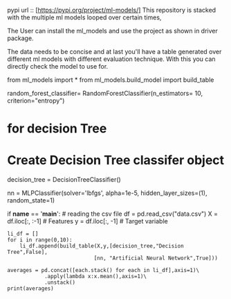 pypi url :: [https://pypi.org/project/ml-models/]
This repository is stacked with the multiple ml models looped over certain times, 

The User can install the ml_models and use the project as shown in driver package. 

The data needs to be concise and at last you'll have a table generated over different ml models with different evaluation technique. With this you can directly check the model to use for.

from ml_models import *
from ml_models.build_model import build_table

random_forest_classifier= RandomForestClassifier(n_estimators= 10, criterion="entropy")  

# for decision Tree
# Create Decision Tree classifer object
decision_tree = DecisionTreeClassifier()


nn = MLPClassifier(solver='lbfgs', alpha=1e-5,
                     hidden_layer_sizes=(1), random_state=1)



if __name__ == '__main__':
       # reading the csv file
    df = pd.read_csv("data.csv")
    X = df.iloc[:, :-1] # Features
    y = df.iloc[:, -1] # Target variable

    li_df = []
    for i in range(0,10):
        li_df.append(build_table(X,y,[decision_tree,"Decision Tree",False],
                                [nn, "Artificial Neural Network",True]))

    averages = pd.concat([each.stack() for each in li_df],axis=1)\
                .apply(lambda x:x.mean(),axis=1)\
                .unstack()
    print(averages)



